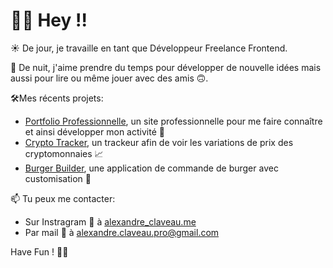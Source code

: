 # 👋🏼 Hey !!

☀️ De jour, je travaille en tant que Développeur Freelance Frontend.

🌙 De nuit, j'aime prendre du temps pour développer de nouvelle idées mais aussi pour lire ou même jouer avec des amis 🙃.

🛠Mes récents projets:
- [Portfolio Professionnelle](https://github.com/ClaveauAlex/portfolio), un site professionnelle pour me faire connaître et ainsi développer mon activité 🚀
- [Crypto Tracker](https://github.com/ClaveauAlex/nextjs-crypto-api), un trackeur afin de voir les variations de prix des cryptomonnaies 📈
- [Burger Builder](https://github.com/ClaveauAlex/burger-builder), une application de commande de burger avec customisation 🍔

📫 Tu peux me contacter:
- Sur Instragram 📸  à [alexandre_claveau.me](https://www.instagram.com/alexandre_claveau.me/)
- Par mail 📧  à [alexandre.claveau.pro@gmail.com](alexandre.claveau.pro@gmail.com)


Have Fun ! ✌🏼
